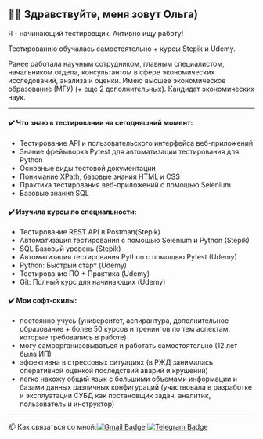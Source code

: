 ## :woman_technologist: Здравствуйте, меня зовут Ольга)

Я - начинающий тестировщик. Активно ищу работу!

Тестированию обучалась самостоятельно + курсы Stepik и Udemy.

Ранее работала научным сотрудником, главным специалистом, начальником отдела, консультантом в сфере экономических исследований, анализа и оценки.
Имею высшее экономическое образование (МГУ) (+ еще 2 дополнительных).
Кандидат экономических наук.

---

#### ✔️ Что знаю в тестировании на сегодняшний момент:

* Тестирование API и пользовательского интерфейса веб-приложений
* Знание фреймворка Pytest  для автоматизации тестирования  для Python
* Основные виды тестовой документации
* Понимание XPath, базовые знания HTML и CSS
* Практика тестирования веб-приложений с помощью Selenium
* Базовые знания SQL

#### ✔️ Изучила курсы по специальности:

* Тестирование REST API в Postman(Stepik)
* Автоматизация тестирования с помощью Selenium и Python (Stepik)
* SQL Базовый уровень (Stepik)
* Автоматизация тестирования Python с помощью Pytest (Udemy)
* Python: Быстрый старт (Udemy)
* Тестирование ПО + Практика (Udemy)
* Git: Полный курс для начинающих (Udemy)

#### ✔️ Мои софт-скилы:
* постоянно учусь (университет, аспирантура, дополнительное образование + более 50 курсов и тренингов по тем аспектам, которые требовались в работе)
* могу самоорганизовываться и работать самостоятельно (12 лет была ИП)
* эффективна в стрессовых ситуациях (в РЖД занималась оперативной оценкой последствий аварий и крушений)
* легко нахожу общий язык с большими объемами информации и базами данных различных конфигураций (участвовала в разработке и эксплуатации СУБД как постановщик задач, аналитик, пользователь и инструктор)

---

:mailbox: Как связаться со мной:[![Gmail Badge](https://img.shields.io/badge/-Gmail-red?style=flat&logo=Gmail&logoColor=white)](mailto:50freesmart@gmail.com)  [![Telegram Badge](https://img.shields.io/badge/-olgaofrolova-blue?style=flat&logo=Telegram&logoColor=white)](https://t.me/olgaofrolova)


